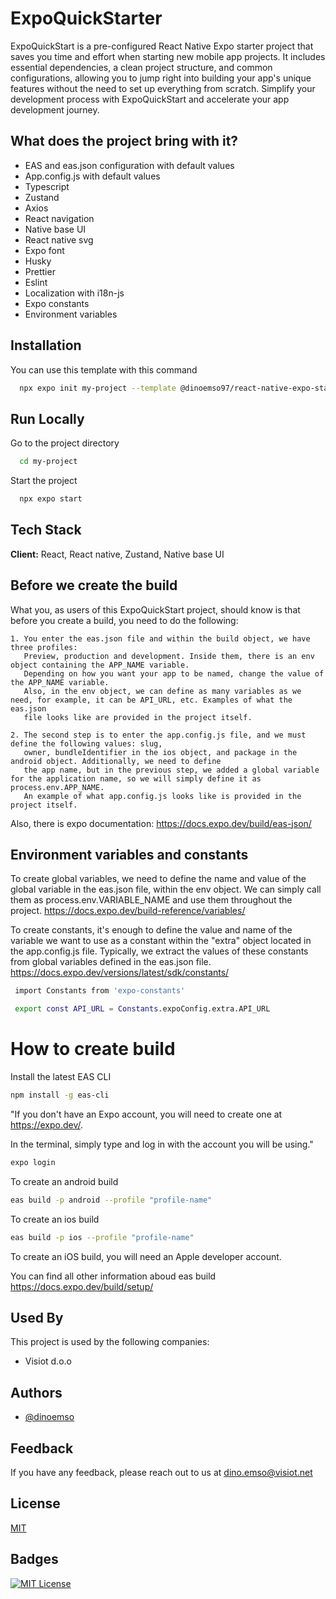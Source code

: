    

# ExpoQuickStarter

ExpoQuickStart is a pre-configured React Native Expo starter project that saves you time and effort when starting new mobile app projects. It includes essential dependencies, a clean project structure, and common configurations, allowing you to jump right into building your app's unique features without the need to set up everything from scratch. Simplify your development process with ExpoQuickStart and accelerate your app development journey.










## What does the project bring with it?

- EAS and eas.json configuration with default values
- App.config.js with default values
- Typescript
- Zustand
- Axios 
- React navigation 
- Native base UI 
- React native svg 
- Expo font 
- Husky 
- Prettier 
- Eslint 
- Localization with i18n-js
- Expo constants
- Environment variables




## Installation

You can use this template with this command

```bash
  npx expo init my-project --template @dinoemso97/react-native-expo-starter-project
```
    
## Run Locally

Go to the project directory

```bash
  cd my-project
```

Start the project

```bash
  npx expo start
```


## Tech Stack

**Client:** React, React native, Zustand, Native base UI


## Before we create the build

What you, as users of this ExpoQuickStart project, should know is that before you create a build, you need to do the following: 

    1. You enter the eas.json file and within the build object, we have three profiles: 
       Preview, production and development. Inside them, there is an env object containing the APP_NAME variable. 
       Depending on how you want your app to be named, change the value of the APP_NAME variable.
       Also, in the env object, we can define as many variables as we need, for example, it can be API_URL, etc. Examples of what the eas.json 
       file looks like are provided in the project itself.

    2. The second step is to enter the app.config.js file, and we must define the following values: slug, 
       owner, bundleIdentifier in the ios object, and package in the android object. Additionally, we need to define 
       the app name, but in the previous step, we added a global variable for the application name, so we will simply define it as process.env.APP_NAME. 
       An example of what app.config.js looks like is provided in the project itself.


Also, there is expo documentation: https://docs.expo.dev/build/eas-json/




## Environment variables and constants

To create global variables, we need to define the name and value of the global variable in the eas.json file, within the env object. We can simply call them as process.env.VARIABLE_NAME and use them throughout the project. https://docs.expo.dev/build-reference/variables/

To create constants, it's enough to define the value and name of the variable we want to use as a constant within the "extra" object located in the app.config.js file. Typically, we extract the values of these constants from global variables defined in the eas.json file. https://docs.expo.dev/versions/latest/sdk/constants/ 

```bash
 import Constants from 'expo-constants'

 export const API_URL = Constants.expoConfig.extra.API_URL
```






# How to create build

Install the latest EAS CLI 

```bash
npm install -g eas-cli
```

"If you don't have an Expo account, you will need to create one at https://expo.dev/.

In the terminal, simply type and log in with the account you will be using."

```bash
expo login
```

To create an android build 
```bash
eas build -p android --profile "profile-name"
```

To create an ios build 
```bash
eas build -p ios --profile "profile-name"
```
To create an iOS build, you will need an Apple developer account.

You can find all other information aboud eas build https://docs.expo.dev/build/setup/










## Used By

This project is used by the following companies:

- Visiot d.o.o



## Authors

- [@dinoemso](https://github.com/dinoemso97)


## Feedback

If you have any feedback, please reach out to us at dino.emso@visiot.net


## License

[MIT](https://choosealicense.com/licenses/mit/)


## Badges

[![MIT License](https://img.shields.io/badge/License-MIT-green.svg)](https://choosealicense.com/licenses/mit/)

